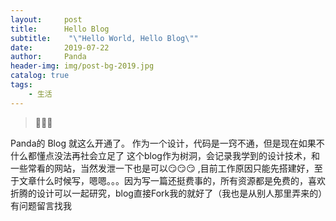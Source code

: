 ```yaml
---
layout:     post
title:      Hello Blog
subtitle:    "\"Hello World, Hello Blog\""
date:       2019-07-22
author:     Panda
header-img: img/post-bg-2019.jpg
catalog: true
tags:
    - 生活
---
```


> 🙉🙉🙉 

Panda的 Blog 就这么开通了。
作为一个设计，代码是一窍不通，但是现在如果不什么都懂点没法再社会立足了
这个blog作为树洞，会记录我学到的设计技术，和一些常看的网站，当然发泄一下也是可以😏😏😏 ,目前工作原因只能先搭建好，至于文章什么时候写，嗯嗯。。。因为写一篇还挺费事的，所有资源都是免费的，喜欢折腾的设计可以一起研究，blog直接Fork我的就好了（我也是从别人那里弄来的）有问题留言找我


